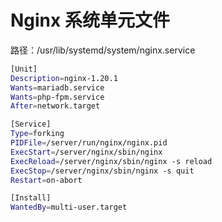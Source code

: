 # Nginx 系统单元文件

路径：/usr/lib/systemd/system/nginx.service

```sh
[Unit]
Description=nginx-1.20.1
Wants=mariadb.service
Wants=php-fpm.service
After=network.target

[Service]
Type=forking
PIDFile=/server/run/nginx/nginx.pid
ExecStart=/server/nginx/sbin/nginx
ExecReload=/server/nginx/sbin/nginx -s reload
ExecStop=/server/nginx/sbin/nginx -s quit
Restart=on-abort

[Install]
WantedBy=multi-user.target
```
